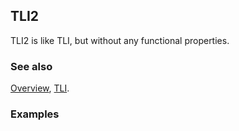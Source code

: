 ## TLI2

TLI2 is like TLI, but without any functional properties.

### See also

[Overview](Extra/FeynCalc.md), [TLI](TLI.md).

### Examples
